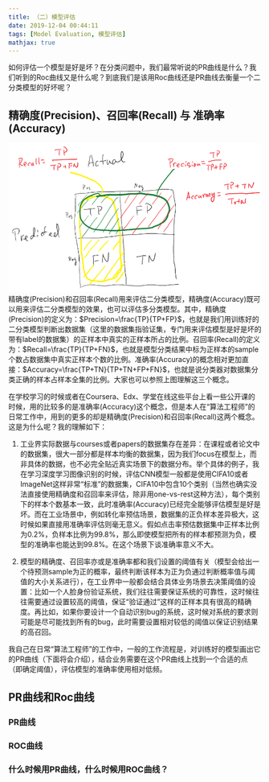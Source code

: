 ```yaml
---
title: （二）模型评估
date: 2019-12-04 00:44:11
tags: [Model Evaluation, 模型评估]
mathjax: true
---
```


如何评估一个模型是好是坏？在分类问题中，我们最常听说的PR曲线是什么？我们听到的Roc曲线又是什么呢？到底我们是该用Roc曲线还是PR曲线去衡量一个二分类模型的好坏呢？

## 精确度(Precision)、召回率(Recall) 与 准确率(Accuracy)
![](/images/precision_recall_concept.png)
精确度(Precision)和召回率(Recall)用来评估二分类模型，精确度(Accuracy)既可以用来评估二分类模型的效果，也可以评估多分类模型。其中，精确度(Precision)的定义为：$Precision=\frac{TP}{TP+FP}$，也就是我们用训练好的二分类模型判断出数据集（这里的数据集指验证集，专门用来评估模型是好是坏的带有label的数据集）的正样本中真实的正样本所占的比例。召回率(Recall)的定义为：$Recall=\frac{TP}{TP+FN}$，也就是模型分类结果中标为正样本的sample个数占数据集中真实正样本个数的比例。准确率(Accuracy)的概念相对更加直接：$Accuracy=\frac{TP+TN}{TP+TN+FP+FN}$，也就是说分类器对数据集分类正确的样本占样本全集的比例。大家也可以参照上图理解这三个概念。

在学校学习的时候或者在Coursera、Edx、学堂在线这些平台上看一些公开课的时候，用的比较多的是准确率(Accuracy)这个概念，但是本人在“算法工程师”的日常工作中，用到的更多的却是精确度(Precision)和召回率(Recall)这两个概念。这是为什么呢？我的理解如下：

1. 工业界实际数据与courses或者papers的数据集存在差异：在课程或者论文中的数据集，很大一部分都是样本均衡的数据集，因为我们focus在模型上，而非具体的数据，也不必完全贴近真实场景下的数据分布。举个具体的例子，我在学习深度学习图像识别的时候，评估CNN模型一般都是使用CIFA10或者ImageNet这样非常“标准”的数据集，CIFA10中包含10个类别（当然也确实没法直接使用精确度和召回率来评估，除非用one-vs-rest这种方法），每个类别下的样本个数基本一致，此时准确率(Accuracy)已经完全能够评估模型是好是坏。而在工业场景中，例如转化率预估场景，数据集的正负样本差异极大，这时候如果直接用准确率评估则毫无意义。假如点击率预估数据集中正样本比例为$0.2\%$，负样本比例为$99.8\%$，那么即使模型把所有的样本都预测为负，模型的准确率也能达到$99.8\%$。在这个场景下谈准确率意义不大。

2. 模型的精确度、召回率亦或是准确率都和我们设置的阈值有关（模型会给出一个待预测sample为正的概率，最终判断该样本为正为负通过判断概率值与阈值的大小关系进行），在工业界中一般都会结合具体业务场景去决策阈值的设置：比如一个人脸身份验证系统，我们往往需要保证系统的可靠性，这时候往往需要通过设置较高的阈值，保证“验证通过”这样的正样本具有很高的精确度。再比如，如果你要设计一个自动识别bug的系统，这时候对系统的要求则可能是尽可能找到所有的bug，此时需要设置相对较低的阈值以保证识别结果的高召回。

我自己在日常“算法工程师”的工作中，一般的工作流程是，对训练好的模型画出它的PR曲线（下面将会介绍），结合业务需要在这个PR曲线上找到一个合适的点（即确定阈值），评估模型的准确率使用相对低频。

## PR曲线和Roc曲线

### PR曲线

### ROC曲线

### 什么时候用PR曲线，什么时候用ROC曲线？
